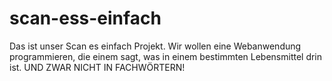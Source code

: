 # scan-ess-einfach
Das ist unser Scan es einfach Projekt.
Wir wollen eine Webanwendung programmieren, die einem sagt, was in einem
bestimmten Lebensmittel drin ist. UND ZWAR NICHT IN FACHWÖRTERN!
